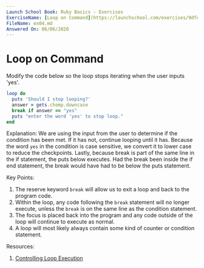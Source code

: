 ```yaml
---
Launch School Book: Ruby Basics - Exercises
ExerciseName: [Loop on Command](https://launchschool.com/exercises/9dfe60f1)
FileName: ex04.md
Answered On: 06/06/2020
---
```


# Loop on Command

Modify the code below so the loop stops iterating when the user inputs 'yes'.

```ruby
loop do
  puts 'Should I stop looping?'
  answer = gets.chomp.downcase
  break if answer == "yes"
  puts "enter the word 'yes' to stop loop."
end
```

Explanation: 
We are using the input from the user to determine if the condition has been met.
If it has not, continue looping until it has.  Because the word `yes` in the condition
is case sensitive, we convert it to lower case to reduce the checkpoints. Lastly,
because break is part of the same line in the if statement, the puts below executes.
Had the break been inside the if end statement, the break would have had to be below 
the puts statement.

Key Points: 
1. The reserve keyword `break` will allow us to exit a loop and back to the
program code. 
2. Within the loop, any code following the `break` statement will no
longer execute, unless the `break` is on the same line as the condition statement.
3. The focus is placed back into the program and any code outside of the loop 
will continue to execute as normal.
4. A loop will most likely always contain some kind of counter or condition statement.

Resources:

1. [Controlling Loop Execution](https://launchschool.com/books/ruby/read/loops_iterators#controllloop)
